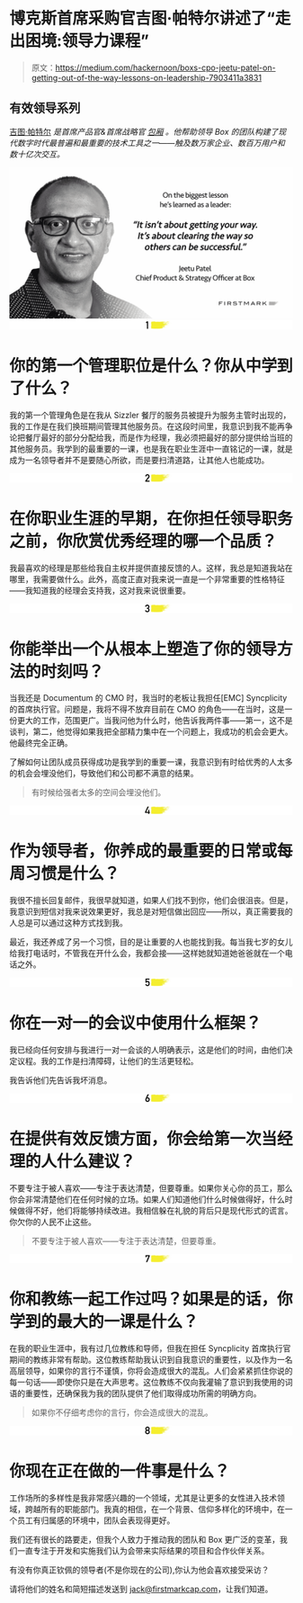 # 博克斯首席采购官吉图·帕特尔讲述了“走出困境:领导力课程”

> 原文：<https://medium.com/hackernoon/boxs-cpo-jeetu-patel-on-getting-out-of-the-way-lessons-on-leadership-7903411a3831>

## 有效领导系列

[吉图·帕特尔](https://medium.com/u/aeef114f4727?source=post_page-----7903411a3831--------------------------------) *是首席产品官&首席战略官* [*包厢*](https://medium.com/u/64729b1ea670?source=post_page-----7903411a3831--------------------------------) *。他帮助领导 Box 的团队构建了现代数字时代最普遍和最重要的技术工具之一——触及数万家企业、数百万用户和数十亿次交互。*

![](img/e2d70ac4601c2996edb44b99c1bfe27e.png)![](img/8aea8cf203584c0eb5ff0bec79afcad7.png)

# **你的第一个管理职位是什么？你从中学到了什么？**

我的第一个管理角色是在我从 Sizzler 餐厅的服务员被提升为服务主管时出现的，我的工作是在我们换班期间管理其他服务员。在这段时间里，我意识到我不能再争论把餐厅最好的部分分配给我，而是作为经理，我必须把最好的部分提供给当班的其他服务员。我学到的最重要的一课，也是我在职业生涯中一直铭记的一课，就是成为一名领导者并不是要随心所欲，而是要扫清道路，让其他人也能成功。

![](img/d467fae4c7b28895026fd7f3d1dccc2d.png)

# **在你职业生涯的早期，在你担任领导职务之前，你欣赏优秀经理的哪一个品质？**

我最喜欢的经理是那些给我自主权并提供直接反馈的人。这样，我总是知道我站在哪里，我需要做什么。此外，高度正直对我来说一直是一个非常重要的性格特征——我知道我的经理会支持我，这对我来说很重要。

![](img/40d0f36d5fd32187133524d25d5be99f.png)

# **你能举出一个从根本上塑造了你的领导方法的时刻吗？**

当我还是 Documentum 的 CMO 时，我当时的老板让我担任[EMC] Syncplicity 的首席执行官。问题是，我将不得不放弃目前在 CMO 的角色——在当时，这是一份更大的工作，范围更广。当我问他为什么时，他告诉我两件事——第一，这不是谈判，第二，他觉得如果我把全部精力集中在一个问题上，我成功的机会会更大。他最终完全正确。

了解如何让团队成员获得成功是我学到的重要一课，我意识到有时给优秀的人太多的机会会埋没他们，导致他们和公司都不满意的结果。

> 有时候给强者太多的空间会埋没他们。

![](img/241963fca4933c5c4ac3e6a70cec7453.png)

# 作为领导者，你养成的最重要的日常或每周习惯是什么？

我很不擅长回复邮件，我很早就知道，如果人们找不到你，他们会很沮丧。但是，我意识到短信对我来说效果更好，我总是对短信做出回应——所以，真正需要我的人总是可以通过这种方式找到我。

最近，我还养成了另一个习惯，目的是让重要的人也能找到我。每当我七岁的女儿给我打电话时，不管我在开什么会，我都会接——这样她就知道她爸爸就在一个电话之外。

![](img/7dd3792a089380f7668829b1e3b73d9b.png)

# 你在一对一的会议中使用什么框架？

我已经向任何安排与我进行一对一会谈的人明确表示，这是他们的时间，由他们决定议程。我的工作是扫清障碍，让他们的生活更轻松。

我告诉他们先告诉我坏消息。

![](img/f100ee9afedd0cbe7b53390c9934043e.png)

# **在提供有效反馈方面，你会给第一次当经理的人什么建议？**

不要专注于被人喜欢——专注于表达清楚，但要尊重。如果你关心你的员工，那么你会非常清楚他们在任何时候的立场。如果人们知道他们什么时候做得好，什么时候做得不好，他们将能够持续改进。我相信躲在礼貌的背后只是现代形式的谎言。你欠你的人民不止这些。

> 不要专注于被人喜欢——专注于表达清楚，但要尊重。

![](img/10628c5d9bbeacc6d7eed5e827b7a0c2.png)

# **你和教练一起工作过吗？如果是的话，你学到的最大的一课是什么？**

在我的职业生涯中，我有过几位教练和导师，但我在担任 Syncplicity 首席执行官期间的教练非常有帮助。这位教练帮助我认识到自我意识的重要性，以及作为一名高层领导，如果你的言行不谨慎，你将会造成很大的混乱。人们会紧紧抓住你说的每一句话——即使你只是在大声思考。这位教练不仅向我灌输了意识到我使用的词语的重要性，还确保我为我的团队提供了他们取得成功所需的明确方向。

> 如果你不仔细考虑你的言行，你会造成很大的混乱。

![](img/2b1e9fd91fcd4ebec3c9b87cb5103065.png)

# 你现在正在做的一件事是什么？

工作场所的多样性是我非常感兴趣的一个领域，尤其是让更多的女性进入技术领域，跨越所有的职能部门。我真的相信，在一个背景、信仰多样化的环境中，在一个员工有归属感的环境中，团队会表现得更好。

我们还有很长的路要走，但我个人致力于推动我的团队和 Box 更广泛的变革，我们一直专注于开发和实施我们认为会带来实际结果的项目和合作伙伴关系。

有没有你真正钦佩的领导者(不是你现在的公司),你认为他会喜欢接受采访？

请将他们的姓名和简短描述发送到 jack@firstmarkcap.com，让我们知道。